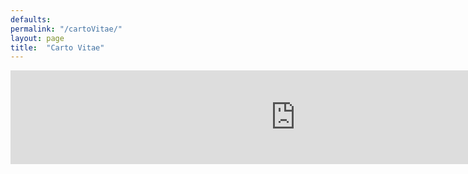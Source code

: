 ```yaml
---
defaults:
permalink: "/cartoVitae/"
layout: page
title:  "Carto Vitae"
---
```


<iframe style="position: absolute; width: 95%; border: none" src="http://notoncebut2x.github.io/CartoVitae/" onload="this.height=screen.height;"></iframe>
